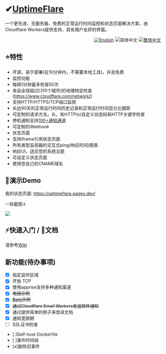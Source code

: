 # ✔[UptimeFlare](https://github.com/lyc8503/UptimeFlare)

一个更先进、无服务器、免费的正常运行时间监控和状态页面解决方案，由Cloudflare Workers提供支持，具有用户友好的界面。

<div align="right">
  <a title="en" href="README.md"><img src="https://img.shields.io/badge/-English-545759?style=for-the-badge" alt="English"></a>
  <img src="https://img.shields.io/badge/-%E7%AE%80%E4%BD%93%E4%B8%AD%E6%96%87-A31F34?style=for-the-badge" alt="简体中文">
  <a title="zh-TW" href="README_zh-TW.md"><img src="https://img.shields.io/badge/-%E7%B9%81%E4%BD%93%E4%B8%AD%E6%96%87-545759?style=for-the-badge" alt="繁体中文"></a>
</div>

## ⭐特性
- 开源，易于部署(在10分钟内，不需要本地工具)，并且免费
- 监控功能
 - 每隔1分钟最多检查50次
 - 来自全球超过[310个城市]的地理特定检查(https://www.cloudflare.com/network/)
 - 支持HTTP/HTTPS/TCP端口监控
 - 长达90天的正常运行时间历史记录和正常运行时间百分比跟踪
 - 可定制的请求方法，头，和HTTP(s)自定义状态码和HTTP关键字检查
 - 停机通知支持[100+通知通道](https://github.com/caronc/apprise/wiki)
 - 可定制的Webhook
 - 状态页面
 - 支持iframe引用状态页面
 - 所有类型监视器的交互式ping(响应时间)图表
 - 响应UI，适应您的系统主题
 - 可自定义状态页面
 - 使用您自己的CNAME域名

## 👀演示Demo

我的状态页面: https://uptimeflare.pages.dev/

一些截图↓

![](docs/desktop.png)

## ⚡快速入门 / 📄文档

请参考[Wiki](https://github.com/lyc8503/UptimeFlare/wiki)

## 新功能(待办事项)

- [x] 指定监听区域
- [x] 开放 TCP
- [x] 使用apprise支持多种通知渠道
- [x] ~~电报示例~~
- [x] ~~[Bark](https://bark.day.app)示例~~
- [x] ~~通过Cloudflare Email Workers发送邮件通知~~
- [x] 通过提供简单的例子来改进文档
- [x] 通知宽限期
- [ ] SSL证书检查
- [ ]Self-host Dockerfile
- [ ]事件时间线
- [x]删除旧事件
